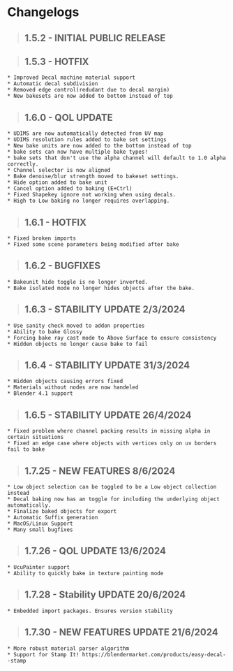 # Changelogs

>## 1.5.2 - INITIAL PUBLIC RELEASE

>## 1.5.3 - HOTFIX
    * Improved Decal machine material support
    * Automatic decal subdivision
    * Removed edge control(redudant due to decal margin)
    * New bakesets are now added to bottom instead of top

>## 1.6.0 - QOL UPDATE
    * UDIMS are now automatically detected from UV map
    * UDIMS resolution rules added to bake set settings
    * New bake units are now added to the bottom instead of top
    * bake sets can now have multiple bake types!
    * bake sets that don't use the alpha channel will default to 1.0 alpha correctly.
    * Channel selector is now aligned
    * Bake denoise/blur strength moved to bakeset settings.
    * Hide option added to bake unit
    * Cancel option added to baking (E+Ctrl)
    * Fixed Shapekey ignore not working when using decals.
    * High to Low baking no longer requires overlapping.

>## 1.6.1 - HOTFIX
    * Fixed broken imports
    * Fixed some scene parameters being modified after bake

>## 1.6.2 - BUGFIXES
    * Bakeunit hide toggle is no longer inverted.
    * Bake isolated mode no longer hides objects after the bake.

>## 1.6.3 - STABILITY UPDATE 2/3/2024
    * Use sanity check moved to addon properties
    * Ability to bake Glossy
    * Forcing bake ray cast mode to Above Surface to ensure consistency
    * Hidden objects no longer cause bake to fail

>## 1.6.4 - STABILITY UPDATE 31/3/2024
    * Hidden objects causing errors fixed
    * Materials without nodes are now handeled
    * Blender 4.1 support

>## 1.6.5 - STABILITY UPDATE 26/4/2024
    * Fixed problem where channel packing results in missing alpha in certain situations
    * Fixed an edge case where objects with vertices only on uv borders fail to bake

>## 1.7.25 - NEW FEATURES 8/6/2024
    * Low object selection can be toggled to be a Low object collection instead
    * Decal baking now has an toggle for including the underlying object automatically.
    * Finalize baked objects for export
    * Automatic Suffix generation
    * MacOS/Linux Support
    * Many small bugfixes

>## 1.7.26 - QOL UPDATE 13/6/2024
    * UcuPainter support
    * Ability to quickly bake in texture painting mode

>## 1.7.28 - Stability UPDATE 20/6/2024
    * Embedded import packages. Ensures version stability

>## 1.7.30 - NEW  FEATURES UPDATE 21/6/2024
    * More robust material parser algorithm
    * Support for Stamp It! https://blendermarket.com/products/easy-decal--stamp